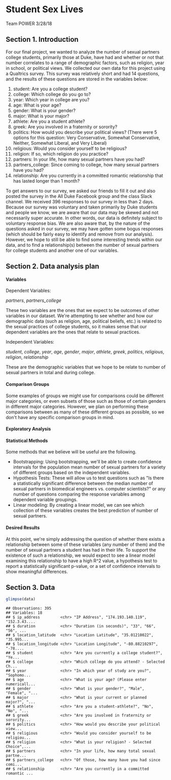 Student Sex Lives
================
Team POWER
3/28/18

Section 1. Introduction
-----------------------

For our final project, we wanted to analyze the number of sexual partners college students, primarily those at Duke, have had and whether or not that number correlates to a range of demographic factors, such as religion, year in school, or political views. We collected our own data for this project using a Qualtrics survey. This survey was relatively short and had 14 questions, and the results of these questions are stored in the variables below:

1.  student: Are you a college student?
2.  college: Which college do you go to?
3.  year: Which year in college are you?
4.  age: What is your age?
5.  gender: What is your gender?
6.  major: What is your major?
7.  athlete: Are you a student athlete?
8.  greek: Are you involved in a fraternity or sorority?
9.  politics: How would you describe your political views? (There were 5 options for this question: Very Conservative, Somewhat Conservative, Neither, Somewhat Liberal, and Very Liberal)
10. religious: Would you consider yourself to be religious?
11. religion: If so, which religion do you practice?
12. partners: In your life, how many sexual partners have you had?
13. partners\_college: Since coming to college, how many sexual partners have you had?
14. relationship: Are you currently in a committed romantic relationship that has lasted longer than 1 month?

To get answers to our survey, we asked our friends to fill it out and also posted the survey in the All Duke Facebook group and the class Slack channel. We received 396 responses to our survey in less than 2 days. Because our survey was voluntary and taken primarily by Duke students and people we know, we are aware that our data may be skewed and not necessarily super accurate. In other words, our data is definitely subject to voluntary response bias. We are also aware that, by the nature of the questions asked in our survey, we may have gotten some bogus responses (which should be fairly easy to identify and remove from our analysis). However, we hope to still be able to find some interesting trends within our data, and to find a relationship(s) between the number of sexual partners for college students and another one of our variables.

Section 2. Data analysis plan
-----------------------------

#### Variables

Dependent Variables:

*partners*, *partners\_college*

These two variables are the ones that we expect to be outcomes of other variables in our dataset. We're attempting to see whether and how our demographic data (such as religion, age, political beliefs, etc.) is related to the sexual practices of college students, so it makes sense that our dependent variables are the ones that relate to sexual practices.

Independent Variables:

*student*, *college*, *year*, *age*, *gender*, *major*, *athlete*, *greek*, *politics*, *religious*, *religion*, *relationship*

These are the demographic variables that we hope to be relate to number of sexual partners in total and during college.

#### Comparison Groups

Some examples of groups we might use for comparisons could be different major categories, or even subsets of those such as those of certain genders in different major categories. However, we plan on performing these comparisons between as many of these different groups as possible, so we don't have any specific comparison groups in mind.

#### Exploratory Analysis

#### Statistical Methods

Some methods that we believe will be useful are the following.

-   Bootstrapping: Using bootstrapping, we'll be able to create confidence intervals for the population mean number of sexual partners for a variety of different groups based on the independent variables.
-   Hypothesis Tests: These will allow us to test questions such as "Is there a statistically significant difference between the median number of sexual partners in biomedical engineers vs. computer scientists?" or any number of questions comparing the response variables among dependent variable groupings.
-   Linear modeling: By creating a linear model, we can see which collection of these variables creates the best prediction of number of sexual partners.

#### Desired Results

At this point, we're simply addressing the question of whether there exists a relationship between some of these variables (any number of them) and the number of sexual partners a student has had in their life. To support the existence of such a relationship, we would expect to see a linear model examining this relationship to have a high R^2 value, a hypothesis test to report a statistically significant p-value, or a set of confidence intervals to show meaningful differences.

Section 3. Data
---------------

``` r
glimpse(data)
```

    ## Observations: 395
    ## Variables: 18
    ## $ ip_address         <chr> "IP Address", "174.193.140.119", "152.3.43....
    ## $ duration           <chr> "Duration (in seconds)", "33", "66", "56", ...
    ## $ location_latitude  <chr> "Location Latitude", "35.01210022", "35.995...
    ## $ location_longitude <chr> "Location Longitude", "-80.88210297", "-78....
    ## $ student            <chr> "Are you currently a college student?", "Ye...
    ## $ college            <chr> "Which college do you attend? - Selected Ch...
    ## $ year               <chr> "In which year of study are you?", "Sophomo...
    ## $ age                <chr> "What is your age? (Please enter numericall...
    ## $ gender             <chr> "What is your gender?", "Male", "Female", "...
    ## $ major              <chr> "What is your current or planned major?", "...
    ## $ athlete            <chr> "Are you a student-athlete?", "No", "No", "...
    ## $ greek              <chr> "Are you involved in fraternity or sorority...
    ## $ politics           <chr> "How would you describe your political view...
    ## $ religious          <chr> "Would you consider yourself to be religiou...
    ## $ religion           <chr> "What is your religion? - Selected Choice",...
    ## $ partners           <chr> "In your life, how many total sexual partne...
    ## $ partners_college   <chr> "Of those, how many have you had since comi...
    ## $ relationship       <chr> "Are you currently in a committed romantic ...
